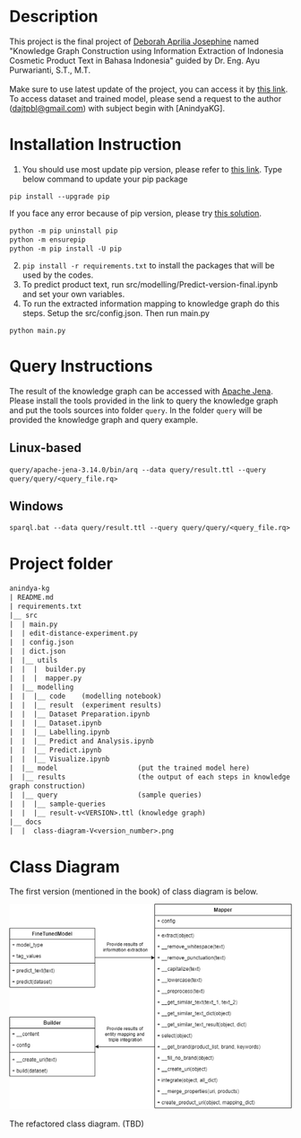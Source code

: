 # Description
This project is the final project of [Deborah Aprilia Josephine](https://github.com/deborrrrrah) named "Knowledge Graph Construction using Information Extraction of Indonesia Cosmetic Product Text in Bahasa Indonesia" guided by Dr. Eng. Ayu Purwarianti, S.T., M.T.\
\
Make sure to use latest update of the project, you can access it by [this link](https://github.com/deborrrrrah/anindya-kg.git). To access dataset and trained model, please send a request to the author (dajtpbl@gmail.com) with subject begin with [AnindyaKG].

# Installation Instruction
1. You should use most update pip version, please refer to [this link](https://pypi.org/project/pip/). Type below command to update your pip package
```
pip install --upgrade pip
```
If you face any error because of pip version, please try [this solution](https://github.com/pypa/pip/issues/8450).
```
python -m pip uninstall pip
python -m ensurepip
python -m pip install -U pip
```
2. `pip install -r requirements.txt` to install the packages that will be used by the codes.
3. To predict product text, run src/modelling/Predict-version-final.ipynb and set your own variables.
4. To run the extracted information mapping to knowledge graph do this steps. Setup the src/config.json. Then run main.py
```
python main.py
```

# Query Instructions
The result of the knowledge graph can be accessed with [Apache Jena](https://jena.apache.org/). Please install the tools provided in the link to query the knowledge graph and put the tools sources into folder `query`. In the folder `query` will be provided the knowledge graph and query example.
## Linux-based
```
query/apache-jena-3.14.0/bin/arq --data query/result.ttl --query query/query/<query_file.rq>
```
## Windows
```
sparql.bat --data query/result.ttl --query query/query/<query_file.rq>
```

# Project folder
```
anindya-kg
| README.md
| requirements.txt
|__ src
|  | main.py
|  | edit-distance-experiment.py
|  | config.json
|  | dict.json
|  |__ utils
|  |  |  builder.py
|  |  |  mapper.py
|  |__ modelling
|  |  |__ code    (modelling notebook)
|  |  |__ result  (experiment results)
|  |  |__ Dataset Preparation.ipynb
|  |  |__ Dataset.ipynb
|  |  |__ Labelling.ipynb
|  |  |__ Predict and Analysis.ipynb
|  |  |__ Predict.ipynb
|  |  |__ Visualize.ipynb
|  |__ model                    (put the trained model here)
|  |__ results                  (the output of each steps in knowledge graph construction)
|  |__ query                    (sample queries)
|  |  |__ sample-queries
|  |  |__ result-v<VERSION>.ttl (knowledge graph)
|__ docs
|  |  class-diagram-V<version_number>.png
```

# Class Diagram
The first version (mentioned in the book) of class diagram is below.

![Class Diagram Book Version](/docs/class-diagram-V1.png)

The refactored class diagram. (TBD)
